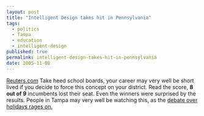 ```yaml
---
layout: post
title: "Intelligent Design takes hit in Pennsylvania"
tags:
  - politics
  - Tampa
  - education
  - intelligent-design
published: true
permalink: intelligent-design-takes-hit-in-pennsylvania
date: 2005-11-08
---
```


<a href="http://go.reuters.com/newsArticle.jhtml?type=politicsNews&storyID=10210044&src=rss/ElectionCoverage">Reuters.com</a>
Take heed school boards, your career may very well be short lived if you decide to force this concept on your district.  Read the score, <strong>8 out of 9</strong> incumbents lost their seat.  Even the winners were surprised by the results.  People in Tampa may very well be watching this, as the <a href="http://www.sptimes.com/2005/11/08/Tampabay/Board_restores_religi.shtml">debate over holidays rages on.</a>
